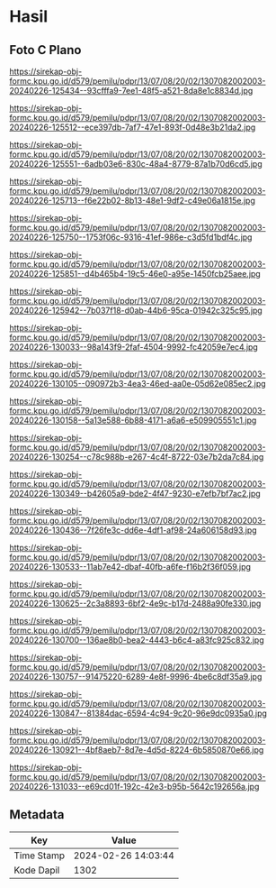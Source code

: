 # Hasil

## Foto C Plano

https://sirekap-obj-formc.kpu.go.id/d579/pemilu/pdpr/13/07/08/20/02/1307082002003-20240226-125434--93cfffa9-7ee1-48f5-a521-8da8e1c8834d.jpg

https://sirekap-obj-formc.kpu.go.id/d579/pemilu/pdpr/13/07/08/20/02/1307082002003-20240226-125512--ece397db-7af7-47e1-893f-0d48e3b21da2.jpg

https://sirekap-obj-formc.kpu.go.id/d579/pemilu/pdpr/13/07/08/20/02/1307082002003-20240226-125551--6adb03e6-830c-48a4-8779-87a1b70d6cd5.jpg

https://sirekap-obj-formc.kpu.go.id/d579/pemilu/pdpr/13/07/08/20/02/1307082002003-20240226-125713--f6e22b02-8b13-48e1-9df2-c49e06a1815e.jpg

https://sirekap-obj-formc.kpu.go.id/d579/pemilu/pdpr/13/07/08/20/02/1307082002003-20240226-125750--1753f06c-9316-41ef-986e-c3d5fd1bdf4c.jpg

https://sirekap-obj-formc.kpu.go.id/d579/pemilu/pdpr/13/07/08/20/02/1307082002003-20240226-125851--d4b465b4-19c5-46e0-a95e-1450fcb25aee.jpg

https://sirekap-obj-formc.kpu.go.id/d579/pemilu/pdpr/13/07/08/20/02/1307082002003-20240226-125942--7b037f18-d0ab-44b6-95ca-01942c325c95.jpg

https://sirekap-obj-formc.kpu.go.id/d579/pemilu/pdpr/13/07/08/20/02/1307082002003-20240226-130033--98a143f9-2faf-4504-9992-fc42059e7ec4.jpg

https://sirekap-obj-formc.kpu.go.id/d579/pemilu/pdpr/13/07/08/20/02/1307082002003-20240226-130105--090972b3-4ea3-46ed-aa0e-05d62e085ec2.jpg

https://sirekap-obj-formc.kpu.go.id/d579/pemilu/pdpr/13/07/08/20/02/1307082002003-20240226-130158--5a13e588-6b88-4171-a6a6-e509905551c1.jpg

https://sirekap-obj-formc.kpu.go.id/d579/pemilu/pdpr/13/07/08/20/02/1307082002003-20240226-130254--c78c988b-e267-4c4f-8722-03e7b2da7c84.jpg

https://sirekap-obj-formc.kpu.go.id/d579/pemilu/pdpr/13/07/08/20/02/1307082002003-20240226-130349--b42605a9-bde2-4f47-9230-e7efb7bf7ac2.jpg

https://sirekap-obj-formc.kpu.go.id/d579/pemilu/pdpr/13/07/08/20/02/1307082002003-20240226-130436--7f26fe3c-dd6e-4df1-af98-24a606158d93.jpg

https://sirekap-obj-formc.kpu.go.id/d579/pemilu/pdpr/13/07/08/20/02/1307082002003-20240226-130533--11ab7e42-dbaf-40fb-a6fe-f16b2f36f059.jpg

https://sirekap-obj-formc.kpu.go.id/d579/pemilu/pdpr/13/07/08/20/02/1307082002003-20240226-130625--2c3a8893-6bf2-4e9c-b17d-2488a90fe330.jpg

https://sirekap-obj-formc.kpu.go.id/d579/pemilu/pdpr/13/07/08/20/02/1307082002003-20240226-130700--136ae8b0-bea2-4443-b6c4-a83fc925c832.jpg

https://sirekap-obj-formc.kpu.go.id/d579/pemilu/pdpr/13/07/08/20/02/1307082002003-20240226-130757--91475220-6289-4e8f-9996-4be6c8df35a9.jpg

https://sirekap-obj-formc.kpu.go.id/d579/pemilu/pdpr/13/07/08/20/02/1307082002003-20240226-130847--81384dac-6594-4c94-9c20-96e9dc0935a0.jpg

https://sirekap-obj-formc.kpu.go.id/d579/pemilu/pdpr/13/07/08/20/02/1307082002003-20240226-130921--4bf8aeb7-8d7e-4d5d-8224-6b5850870e66.jpg

https://sirekap-obj-formc.kpu.go.id/d579/pemilu/pdpr/13/07/08/20/02/1307082002003-20240226-131033--e69cd01f-192c-42e3-b95b-5642c192656a.jpg


## Metadata

| Key        | Value               |
| ---------- | ------------------- |
| Time Stamp | 2024-02-26 14:03:44 |
| Kode Dapil | 1302                |



